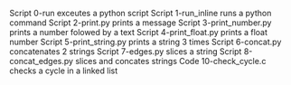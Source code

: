 Script 0-run exceutes a python script
Script 1-run_inline runs a python command
Script 2-print.py prints a message
Script 3-print_number.py prints a number folowed by a text
Script 4-print_float.py prints a float number
Script 5-print_string.py prints a string 3 times
Script 6-concat.py concatenates 2 strings
Script 7-edges.py slices a string
Script 8-concat_edges.py slices and concates strings
Code 10-check_cycle.c checks a cycle in a linked list
